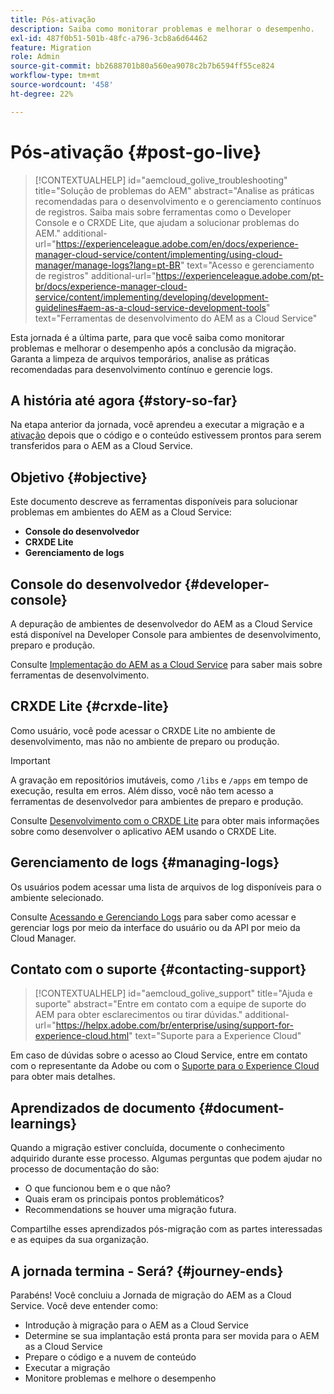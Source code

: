 ```yaml
---
title: Pós-ativação
description: Saiba como monitorar problemas e melhorar o desempenho.
exl-id: 487f0b51-501b-48fc-a796-3cb8a6d64462
feature: Migration
role: Admin
source-git-commit: bb2688701b80a560ea9078c2b7b6594ff55ce824
workflow-type: tm+mt
source-wordcount: '458'
ht-degree: 22%

---
```


# Pós-ativação {#post-go-live}

>[!CONTEXTUALHELP]
>id="aemcloud_golive_troubleshooting"
>title="Solução de problemas do AEM"
>abstract="Analise as práticas recomendadas para o desenvolvimento e o gerenciamento contínuos de registros. Saiba mais sobre ferramentas como o Developer Console e o CRXDE Lite, que ajudam a solucionar problemas do AEM."
>additional-url="https://experienceleague.adobe.com/en/docs/experience-manager-cloud-service/content/implementing/using-cloud-manager/manage-logs?lang=pt-BR" text="Acesso e gerenciamento de registros"
>additional-url="https://experienceleague.adobe.com/pt-br/docs/experience-manager-cloud-service/content/implementing/developing/development-guidelines#aem-as-a-cloud-service-development-tools" text="Ferramentas de desenvolvimento do AEM as a Cloud Service"

Esta jornada é a última parte, para que você saiba como monitorar problemas e melhorar o desempenho após a conclusão da migração. Garanta a limpeza de arquivos temporários, analise as práticas recomendadas para desenvolvimento contínuo e gerencie logs.

## A história até agora {#story-so-far}

Na etapa anterior da jornada, você aprendeu a executar a migração e a [ativação](/help/journey-migration/go-live.md) depois que o código e o conteúdo estivessem prontos para serem transferidos para o AEM as a Cloud Service.

## Objetivo {#objective}

Este documento descreve as ferramentas disponíveis para solucionar problemas em ambientes do AEM as a Cloud Service:

* **Console do desenvolvedor**
* **CRXDE Lite**
* **Gerenciamento de logs**

## Console do desenvolvedor {#developer-console}

A depuração de ambientes de desenvolvedor do AEM as a Cloud Service está disponível na Developer Console para ambientes de desenvolvimento, preparo e produção.

Consulte [Implementação do AEM as a Cloud Service](/help/implementing/developing/introduction/development-guidelines.md#aem-as-a-cloud-service-development-tools) para saber mais sobre ferramentas de desenvolvimento.

## CRXDE Lite {#crxde-lite}

Como usuário, você pode acessar o CRXDE Lite no ambiente de desenvolvimento, mas não no ambiente de preparo ou produção.

>[!IMPORTANT]
>A gravação em repositórios imutáveis, como `/libs` e `/apps` em tempo de execução, resulta em erros. Além disso, você não tem acesso a ferramentas de desenvolvedor para ambientes de preparo e produção.

Consulte [Desenvolvimento com o CRXDE Lite](/help/implementing/developing/tools/crxde.md) para obter mais informações sobre como desenvolver o aplicativo AEM usando o CRXDE Lite.

## Gerenciamento de logs {#managing-logs}

Os usuários podem acessar uma lista de arquivos de log disponíveis para o ambiente selecionado.

Consulte [Acessando e Gerenciando Logs](/help/implementing/cloud-manager/manage-logs.md) para saber como acessar e gerenciar logs por meio da interface do usuário ou da API por meio da Cloud Manager.

## Contato com o suporte {#contacting-support}

>[!CONTEXTUALHELP]
>id="aemcloud_golive_support"
>title="Ajuda e suporte"
>abstract="Entre em contato com a equipe de suporte do AEM para obter esclarecimentos ou tirar dúvidas."
>additional-url="https://helpx.adobe.com/br/enterprise/using/support-for-experience-cloud.html" text="Suporte para a Experience Cloud"

Em caso de dúvidas sobre o acesso ao Cloud Service, entre em contato com o representante da Adobe ou com o [Suporte para o Experience Cloud](https://helpx.adobe.com/br/enterprise/using/support-for-experience-cloud.html) para obter mais detalhes.

## Aprendizados de documento {#document-learnings}

Quando a migração estiver concluída, documente o conhecimento adquirido durante esse processo. Algumas perguntas que podem ajudar no processo de documentação do são:

* O que funcionou bem e o que não?
* Quais eram os principais pontos problemáticos?
* Recommendations se houver uma migração futura.

Compartilhe esses aprendizados pós-migração com as partes interessadas e as equipes da sua organização.

## A jornada termina - Será? {#journey-ends}

Parabéns! Você concluiu a Jornada de migração do AEM as a Cloud Service. Você deve entender como:

* Introdução à migração para o AEM as a Cloud Service
* Determine se sua implantação está pronta para ser movida para o AEM as a Cloud Service
* Prepare o código e a nuvem de conteúdo
* Executar a migração
* Monitore problemas e melhore o desempenho

